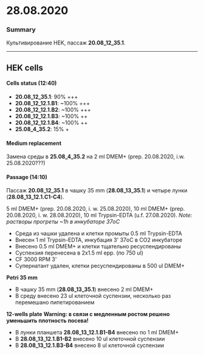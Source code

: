 28.08.2020
==========

### Summary
Культивирование HEK, пассаж **20.08_12_35.1**.

--- 

## HEK cells
#### Cells status (12:40)
- **20.08_12_35.1**: 90% +++
- **20.08_12_12.1.B1**: \~100% +++
- **20.08_12_12.1.B2**: \~100% +++
- **20.08_12_12.1.B3**: \~100% ++
- **20.08_12_12.1.B4**: \~100% ++
- **25.08_4_35.2**: 15% +

#### Medium replacement
Замена среды в **25.08_4_35.2** на 2 ml DMEM+ (prep. 20.08.2020, i.w. 25.08.2020???)

#### Passage (14:10)
Пассаж **20.08_12_35.1** в чашку 35 mm (**28.08_13_35.1**) и четыре лунки (**28.08_13_12.1.C1-C4**).

5 ml DMEM+ (prep. 20.08.2020, i. w. 25.08.2020), 10 ml DMEM+ (prep. 20.08.2020, i. w. 28.08.2020), 10 ml Trypsin-EDTA (u.f. 27.08.2020).
*Note: растворы прогреты \~1h в инкубаторе 37oC*

- Среда из чашки удалена и клетки промыты 0.5 ml Trypsin-EDTA
- Внесен 1 ml Trypsin-EDTA, инкубация 3' 37oC в CO2 инкубаторе
- Внесено 0.5 ml DMEM+ и клетки тщательно ресуспендированы
- Суспензия перенесена в 2x1.5 ml epp. (по 750 ul)
- CF 3000 RPM 3'
- Супернатант удален, клетки ресуспендированы в 500 ul DMEM+

**Petri 35 mm**
- В чашку 35 mm (**28.08_13_35.1**) внесено 2 ml DMEM+
- В среду внесено 23 ul клеточной суспензии, несколько раз перемешано пипетированием

**12-wells plate**
**Warning: в связи с медленным ростом решено уменьшить плотность посева!**
- В лунки планшета **28.08_13_12.1.B1-B4** внесено по 1 ml DMEM+
- В **28.08_13_12.1.B1-B2** внесено 10 ul клеточной суспензии
- В **28.08_13_12.1.B3-B4** внесено 8 ul клеточной суспензии